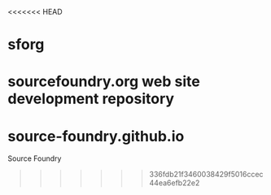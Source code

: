<<<<<<< HEAD
# sforg
sourcefoundry.org web site development repository
=======
# source-foundry.github.io
Source Foundry
>>>>>>> 336fdb21f3460038429f5016ccec44ea6efb22e2
